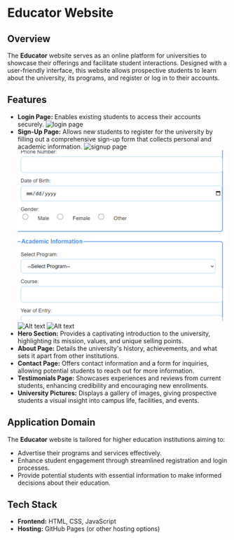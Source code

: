 # Educator Website

## Overview
The **Educator** website serves as an online platform for universities to showcase their offerings and facilitate student interactions. Designed with a user-friendly interface, this website allows prospective students to learn about the university, its programs, and register or log in to their accounts.

## Features
- **Login Page:** Enables existing students to access their accounts securely.
    ![login page]()
- **Sign-Up Page:** Allows new students to register for the university by filling out a comprehensive sign-up form that collects personal and academic information.
  ![signup page](https://github.com/user-attachments/assets/e6d32f1f-e66b-4302-98e9-86c06991923b)
  ![signup images](https://github.com/njericlaire/web2_Assignment/blob/main/websitepics/si.png?raw=true)
  ![Alt text](https://github.com/user-attachments/assets/b05f2a72-2aa2-46b5-bc3a-402849adfb29)
  ![Alt text](https://github.com/user-attachments/assets/1bcdf835-2ed1-4af8-996d-acc3e7a91133)
- **Hero Section:** Provides a captivating introduction to the university, highlighting its mission, values, and unique selling points.
- **About Page:** Details the university's history, achievements, and what sets it apart from other institutions.
- **Contact Page:** Offers contact information and a form for inquiries, allowing potential students to reach out for more information.
- **Testimonials Page:** Showcases experiences and reviews from current students, enhancing credibility and encouraging new enrollments.
- **University Pictures:** Displays a gallery of images, giving prospective students a visual insight into campus life, facilities, and events.

## Application Domain
The **Educator** website is tailored for higher education institutions aiming to:
- Advertise their programs and services effectively.
- Enhance student engagement through streamlined registration and login processes.
- Provide potential students with essential information to make informed decisions about their education.

## Tech Stack
- **Frontend:** HTML, CSS, JavaScript
- **Hosting:** GitHub Pages (or other hosting options)

